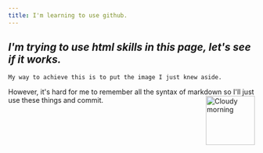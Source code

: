 ```yaml
---
title: I'm learning to use github.
---
```


##  ***I'm trying to use html skills in this page, let's see if it works.***    
    My way to achieve this is to put the image I just knew aside.                      
However, it's hard for me to remember all the syntax of markdown so I'll just use these things and commit.
<img alt="Cloudy morning" src="https://octodex.github.com/images/cloud.jpg" width="100" align="right">
